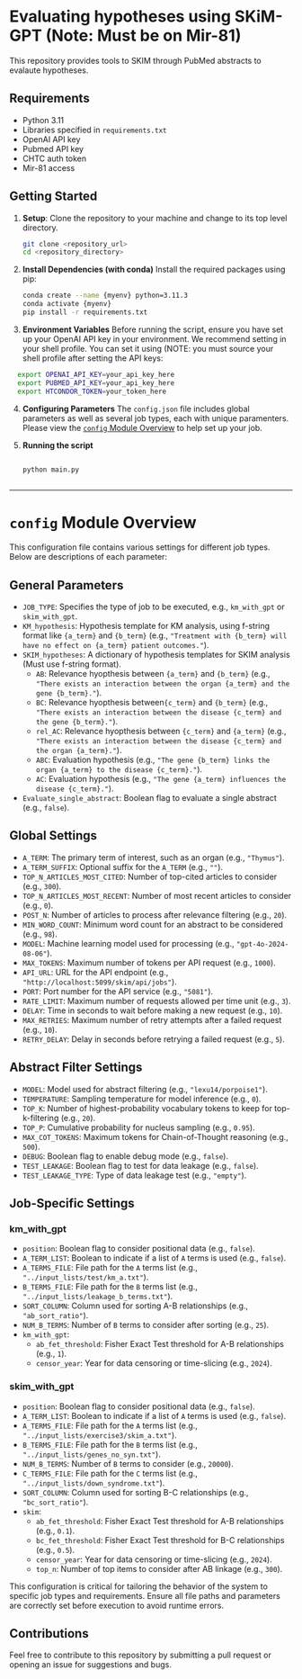 # Evaluating hypotheses using SKiM-GPT (Note: Must be on Mir-81)
This repository provides tools to SKIM through PubMed abstracts to evalaute hypotheses.


 ## Requirements

 - Python 3.11
 - Libraries specified in `requirements.txt`
 - OpenAI API key
 - Pubmed API key
 - CHTC auth token
 - Mir-81 access 

 ## Getting Started

 1. **Setup**:
    Clone the repository to your machine and change to its top level directory. 

    ```bash
    git clone <repository_url>
    cd <repository_directory>
    ```

 2. **Install Dependencies (with conda)**
    Install the required packages using pip:
    ```bash
    conda create --name {myenv} python=3.11.3
    conda activate {myenv}
    pip install -r requirements.txt
    ```
3. **Environment Variables**
   Before running the script, ensure you have set up your OpenAI API key in your environment. We recommend setting in your shell profile. You can set it using (NOTE: you must source your shell profile after setting the API keys:
  ```bash
    export OPENAI_API_KEY=your_api_key_here
    export PUBMED_API_KEY=your_api_key_here
    export HTCONDOR_TOKEN=your_token_here
```

4. **Configuring Parameters**
The `config.json` file includes global parameters as well as several job types, each with unique paramenters. Please view the [`config` Module Overview](#config-overview) to help set up your job.

5. **Running the script**

   ```bash
   
   python main.py
 
   ```
----------------------------------------------------------------------------------------------------------------------------------------------------------------------------------------------
<a name="config-overview"></a>
# `config` Module Overview

This configuration file contains various settings for different job types. Below are descriptions of each parameter:

## General Parameters

- `JOB_TYPE`: Specifies the type of job to be executed, e.g., `km_with_gpt` or `skim_with_gpt`.
- `KM_hypothesis`: Hypothesis template for KM analysis, using f-string format like `{a_term}` and `{b_term}` (e.g., `"Treatment with {b_term} will have no effect on {a_term} patient outcomes."`).
- `SKIM_hypotheses`: A dictionary of hypothesis templates for SKIM analysis (Must use f-string format).
  - `AB`: Relevance hyopthesis between `{a_term}` and `{b_term}` (e.g., `"There exists an interaction between the organ {a_term} and the gene {b_term}."`).
  - `BC`: Relevance hyopthesis between`{c_term}` and `{b_term}` (e.g., `"There exists an interaction between the disease {c_term} and the gene {b_term}."`).
  - `rel_AC`: Relevance hyopthesis between `{c_term}` and `{a_term}` (e.g., `"There exists an interaction between the disease {c_term} and the organ {a_term}."`).
  - `ABC`: Evaluation hypothesis (e.g., `"The gene {b_term} links the organ {a_term} to the disease {c_term}."`).
  - `AC`: Evaluation hypothesis (e.g., `"The gene {a_term} influences the disease {c_term}."`).
- `Evaluate_single_abstract`: Boolean flag to evaluate a single abstract (e.g., `false`).

## Global Settings

- `A_TERM`: The primary term of interest, such as an organ (e.g., `"Thymus"`).
- `A_TERM_SUFFIX`: Optional suffix for the `A_TERM` (e.g., `""`).
- `TOP_N_ARTICLES_MOST_CITED`: Number of top-cited articles to consider (e.g., `300`).
- `TOP_N_ARTICLES_MOST_RECENT`: Number of most recent articles to consider (e.g., `0`).
- `POST_N`: Number of articles to process after relevance filtering (e.g., `20`).
- `MIN_WORD_COUNT`: Minimum word count for an abstract to be considered (e.g., `98`).
- `MODEL`: Machine learning model used for processing (e.g., `"gpt-4o-2024-08-06"`).
- `MAX_TOKENS`: Maximum number of tokens per API request (e.g., `1000`).
- `API_URL`: URL for the API endpoint (e.g., `"http://localhost:5099/skim/api/jobs"`).
- `PORT`: Port number for the API service (e.g., `"5081"`).
- `RATE_LIMIT`: Maximum number of requests allowed per time unit (e.g., `3`).
- `DELAY`: Time in seconds to wait before making a new request (e.g., `10`).
- `MAX_RETRIES`: Maximum number of retry attempts after a failed request (e.g., `10`).
- `RETRY_DELAY`: Delay in seconds before retrying a failed request (e.g., `5`).

## Abstract Filter Settings

- `MODEL`: Model used for abstract filtering (e.g., `"lexu14/porpoise1"`).
- `TEMPERATURE`: Sampling temperature for model inference (e.g., `0`).
- `TOP_K`: Number of highest-probability vocabulary tokens to keep for top-k-filtering (e.g., `20`).
- `TOP_P`: Cumulative probability for nucleus sampling (e.g., `0.95`).
- `MAX_COT_TOKENS`: Maximum tokens for Chain-of-Thought reasoning (e.g., `500`).
- `DEBUG`: Boolean flag to enable debug mode (e.g., `false`).
- `TEST_LEAKAGE`: Boolean flag to test for data leakage (e.g., `false`).
- `TEST_LEAKAGE_TYPE`: Type of data leakage test (e.g., `"empty"`).

## Job-Specific Settings

### km_with_gpt

- `position`: Boolean flag to consider positional data (e.g., `false`).
- `A_TERM_LIST`: Boolean to indicate if a list of `A` terms is used (e.g., `false`).
- `A_TERMS_FILE`: File path for the `A` terms list (e.g., `"../input_lists/test/km_a.txt"`).
- `B_TERMS_FILE`: File path for the `B` terms list (e.g., `"../input_lists/leakage_b_terms.txt"`).
- `SORT_COLUMN`: Column used for sorting A-B relationships (e.g., `"ab_sort_ratio"`).
- `NUM_B_TERMS`: Number of `B` terms to consider after sorting (e.g., `25`).
- `km_with_gpt`:
  - `ab_fet_threshold`: Fisher Exact Test threshold for A-B relationships (e.g., `1`).
  - `censor_year`: Year for data censoring or time-slicing (e.g., `2024`).

### skim_with_gpt

- `position`: Boolean flag to consider positional data (e.g., `false`).
- `A_TERM_LIST`: Boolean to indicate if a list of `A` terms is used (e.g., `false`).
- `A_TERMS_FILE`: File path for the `A` terms list (e.g., `"../input_lists/exercise3/skim_a.txt"`).
- `B_TERMS_FILE`: File path for the `B` terms list (e.g., `"../input_lists/genes_no_syn.txt"`).
- `NUM_B_TERMS`: Number of `B` terms to consider (e.g., `20000`).
- `C_TERMS_FILE`: File path for the `C` terms list (e.g., `"../input_lists/down_syndrome.txt"`).
- `SORT_COLUMN`: Column used for sorting B-C relationships (e.g., `"bc_sort_ratio"`).
- `skim`:
  - `ab_fet_threshold`: Fisher Exact Test threshold for A-B relationships (e.g., `0.1`).
  - `bc_fet_threshold`: Fisher Exact Test threshold for B-C relationships (e.g., `0.5`).
  - `censor_year`: Year for data censoring or time-slicing (e.g., `2024`).
  - `top_n`: Number of top items to consider after AB linkage (e.g., `300`).

This configuration is critical for tailoring the behavior of the system to specific job types and requirements. Ensure all file paths and parameters are correctly set before execution to avoid runtime errors.
## Contributions
Feel free to contribute to this repository by submitting a pull request or opening an issue for suggestions and bugs.
